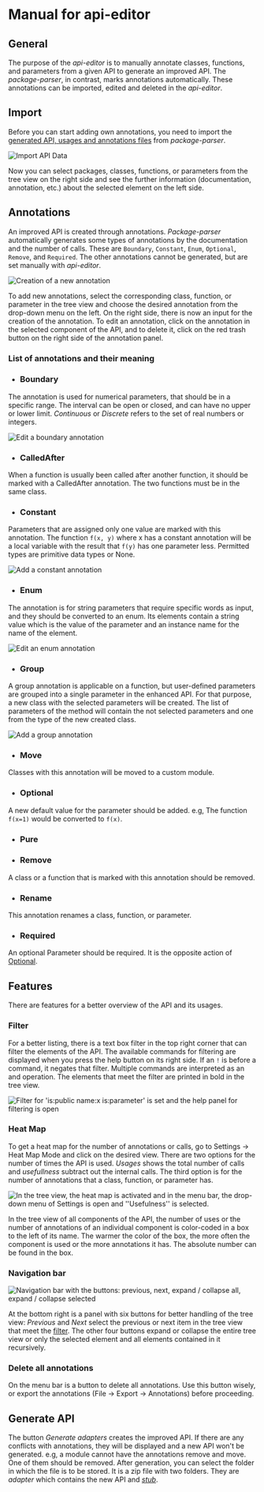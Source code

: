 # Manual for api-editor
## General
The purpose of the _api-editor_ is to manually annotate classes, functions, and parameters from a given API
to generate an improved API. The _package-parser_, in contrast, marks annotations automatically.
These annotations can be imported, edited and deleted in the _api-editor_.

## Import
Before you can start adding own annotations, you need to import the [generated API, usages and annotations files](../package-parser/README.md) from _package-parser_.

<img src="img/import.jpg" alt="Import API Data">

Now you can select packages, classes, functions, or parameters from the tree view on the right side
and see the further information (documentation, annotation, etc.) about the selected element on the left side.

## Annotations
An improved API is created through annotations.
_Package-parser_ automatically generates some types of annotations by the documentation and the number of calls.
These are `Boundary`, `Constant`, `Enum`, `Optional`, `Remove`, and `Required`.
The other annotations cannot be generated, but are set manually with _api-editor_.

<img src="img/annotation.jpg" alt="Creation of a new annotation" style="max-width: 800px;">

To add new annotations, select the corresponding class, function, or parameter in the tree view
and choose the desired annotation from the drop-down menu on the left.
On the right side, there is now an input for the creation of the annotation.
To edit an annotation, click on the annotation in the selected component of the API,
and to delete it, click on the red trash button on the right side of the annotation panel.

### List of annotations and their meaning
* ### Boundary
The annotation is used for numerical parameters, that should be in a specific range.
The interval can be open or closed, and can have no upper or lower limit.
_Continuous_ or _Discrete_ refers to the set of real numbers or integers.

<img src="img/boundary.jpg" alt="Edit a boundary annotation" style="max-width: 450px;">

* ### CalledAfter
When a function is usually been called after another function, it should be marked with a CalledAfter annotation.
The two functions must be in the same class.

* ### Constant
Parameters that are assigned only one value are marked with this annotation.
The function ``f(x, y)`` where x has a constant annotation will be a local variable with the result that ``f(y)`` has one parameter less.
Permitted types are primitive data types or None.

<img src="img/constant.jpg" alt="Add a constant annotation" style="max-width: 450px;">


* ### Enum
The annotation is for string parameters that require specific words as input, and they should be converted to an enum.
Its elements contain a string value which is the value of the parameter and an instance name for the name of the element.

<img src="img/enum.jpg" alt="Edit an enum annotation" style="max-width: 450px;">

* ### Group
A group annotation is applicable on a function, but user-defined parameters are grouped into a single parameter in the enhanced API.
For that purpose, a new class with the selected parameters will be created.
The list of parameters of the method will contain the not selected parameters and one from the type of the new created class.

<img src="img/group.jpg" alt="Add a group annotation" style="max-width: 500px;">

* ### Move
Classes with this annotation will be moved to a custom module.

* ### Optional
A new default value for the parameter should be added. e.g, The function ``f(x=1)`` would be converted to ``f(x)``.

* ### Pure


* ### Remove
A class or a function that is marked with this annotation should be removed.

* ### Rename
This annotation renames a class, function, or parameter.

* ### Required
An optional Parameter should be required. It is the opposite action of [Optional](#optional).

## Features
There are features for a better overview of the API and its usages.

### Filter
For a better listing, there is a text box filter in the top right corner that can filter the elements of the API.
The available commands for filtering are displayed when you press the help button on its right side.
If an ``!`` is before a command, it negates that filter.
Multiple commands are interpreted as an and operation.
The elements that meet the filter are printed in bold in the tree view.

<img src="img/filter.jpg" alt="Filter for 'is:public name:x is:parameter' is set and the help panel for filtering is open" style="max-height: 650px;">

### Heat Map
To get a heat map for the number of annotations or calls, go to Settings → Heat Map Mode and click on the desired view.
There are two options for the number of times the API is used.
_Usages_ shows the total number of calls and _usefullness_ subtract out the internal calls.
The third option is for the number of annotations that a class, function, or parameter has.

<img src="img/heat_map.jpg" alt="In the tree view, the heat map is activated and in the menu bar, the drop-down menu of Settings is open and ''Usefulness'' is selected." style="max-height: 650px;">

In the tree view of all components of the API,
the number of uses or the number of annotations of an individual component is color-coded in a box to the left of its name.
The warmer the color of the box, the more often the component is used or the more annotations it has.
The absolute number can be found in the box.

### Navigation bar
<img src="img/navigation.jpg" alt="Navigation bar with the buttons: previous, next, expand / collapse all, expand / collapse selected">

At the bottom right is a panel with six buttons for better handling of the tree view:
_Previous_ and _Next_ select the previous or next item in the tree view that meet the [filter](#filter).
The other four buttons expand or collapse the entire tree view or only the selected element and all elements contained in it recursively.

### Delete all annotations
On the menu bar is a button to delete all annotations. Use this button wisely, or export the annotations (File → Export → Annotations) before proceeding.

## Generate API
The button *Generate adapters* creates the improved API.
If there are any conflicts with annotations, they will be displayed and a new API won't be generated.
e.g, a module cannot have the annotations remove and move. One of them should be removed.
After generation, you can select the folder in which the file is to be stored.
It is a zip file with two folders. They are _adapter_ which contains the new API and [_stub_](https://simple-ml.de/).
